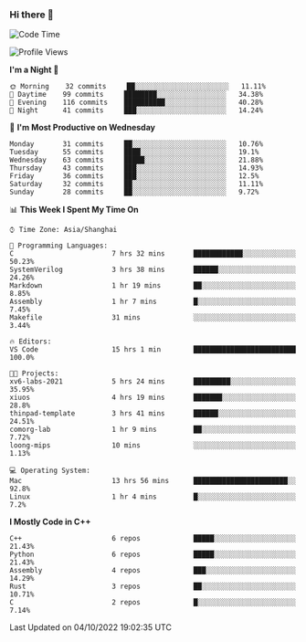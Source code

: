 ### Hi there 👋

<!--
**KarmaD7/KarmaD7** is a ✨ _special_ ✨ repository because its `README.md` (this file) appears on your GitHub profile.

Here are some ideas to get you started:

- 🔭 I’m currently working on ...
- 🌱 I’m currently learning ...
- 👯 I’m looking to collaborate on ...
- 🤔 I’m looking for help with ...
- 💬 Ask me about ...
- 📫 How to reach me: ...
- 😄 Pronouns: ...
- ⚡ Fun fact: ...
-->

<!--START_SECTION:waka-->
![Code Time](http://img.shields.io/badge/Code%20Time-16%20hrs%2033%20mins-blue)

![Profile Views](http://img.shields.io/badge/Profile%20Views-51-blue)

**I'm a Night 🦉** 

```text
🌞 Morning    32 commits     ██░░░░░░░░░░░░░░░░░░░░░░░   11.11% 
🌆 Daytime    99 commits     ████████░░░░░░░░░░░░░░░░░   34.38% 
🌃 Evening    116 commits    ██████████░░░░░░░░░░░░░░░   40.28% 
🌙 Night      41 commits     ███░░░░░░░░░░░░░░░░░░░░░░   14.24%

```
📅 **I'm Most Productive on Wednesday** 

```text
Monday       31 commits     ██░░░░░░░░░░░░░░░░░░░░░░░   10.76% 
Tuesday      55 commits     ████░░░░░░░░░░░░░░░░░░░░░   19.1% 
Wednesday    63 commits     █████░░░░░░░░░░░░░░░░░░░░   21.88% 
Thursday     43 commits     ███░░░░░░░░░░░░░░░░░░░░░░   14.93% 
Friday       36 commits     ███░░░░░░░░░░░░░░░░░░░░░░   12.5% 
Saturday     32 commits     ██░░░░░░░░░░░░░░░░░░░░░░░   11.11% 
Sunday       28 commits     ██░░░░░░░░░░░░░░░░░░░░░░░   9.72%

```


📊 **This Week I Spent My Time On** 

```text
⌚︎ Time Zone: Asia/Shanghai

💬 Programming Languages: 
C                        7 hrs 32 mins       ████████████░░░░░░░░░░░░░   50.23% 
SystemVerilog            3 hrs 38 mins       ██████░░░░░░░░░░░░░░░░░░░   24.26% 
Markdown                 1 hr 19 mins        ██░░░░░░░░░░░░░░░░░░░░░░░   8.85% 
Assembly                 1 hr 7 mins         █░░░░░░░░░░░░░░░░░░░░░░░░   7.45% 
Makefile                 31 mins             ░░░░░░░░░░░░░░░░░░░░░░░░░   3.44%

🔥 Editors: 
VS Code                  15 hrs 1 min        █████████████████████████   100.0%

🐱‍💻 Projects: 
xv6-labs-2021            5 hrs 24 mins       █████████░░░░░░░░░░░░░░░░   35.95% 
xiuos                    4 hrs 19 mins       ███████░░░░░░░░░░░░░░░░░░   28.8% 
thinpad-template         3 hrs 41 mins       ██████░░░░░░░░░░░░░░░░░░░   24.51% 
comorg-lab               1 hr 9 mins         ██░░░░░░░░░░░░░░░░░░░░░░░   7.72% 
loong-mips               10 mins             ░░░░░░░░░░░░░░░░░░░░░░░░░   1.13%

💻 Operating System: 
Mac                      13 hrs 56 mins      ███████████████████████░░   92.8% 
Linux                    1 hr 4 mins         █░░░░░░░░░░░░░░░░░░░░░░░░   7.2%

```

**I Mostly Code in C++** 

```text
C++                      6 repos             █████░░░░░░░░░░░░░░░░░░░░   21.43% 
Python                   6 repos             █████░░░░░░░░░░░░░░░░░░░░   21.43% 
Assembly                 4 repos             ███░░░░░░░░░░░░░░░░░░░░░░   14.29% 
Rust                     3 repos             ██░░░░░░░░░░░░░░░░░░░░░░░   10.71% 
C                        2 repos             █░░░░░░░░░░░░░░░░░░░░░░░░   7.14%

```



 Last Updated on 04/10/2022 19:02:35 UTC
<!--END_SECTION:waka-->
